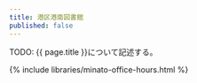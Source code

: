 ```yaml
---
title: 港区港南図書館
published: false
---
```


TODO: {{ page.title }}について記述する。

{% include libraries/minato-office-hours.html %}
